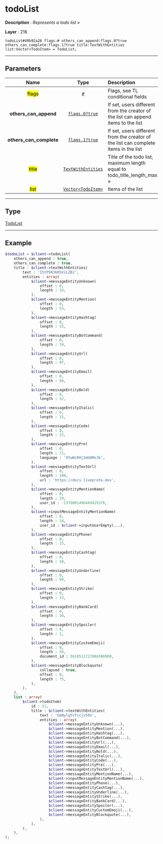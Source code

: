 # todoList

**Description** : *Represents a todo list &raquo;*

**Layer** : 216

```tl
todoList#49b92a26 flags:# others_can_append:flags.0?true others_can_complete:flags.1?true title:TextWithEntities list:Vector<TodoItem> = TodoList;
```

---

## Parameters

| Name | Type | Description |
| :---: | :---: | :--- |
| <mark>flags</mark> | [`#`](type/#) | Flags, see TL conditional fields |
| **others_can_append** | [`flags.0?true`](type/true) | If set, users different from the creator of the list can append items to the list |
| **others_can_complete** | [`flags.1?true`](type/true) | If set, users different from the creator of the list can complete items in the list |
| <mark>title</mark> | [`TextWithEntities`](type/TextWithEntities) | Title of the todo list, maximum length equal to todo_title_length_max » |
| <mark>list</mark> | [`Vector<TodoItem>`](type/TodoItem) | Items of the list |

---

## Type

[TodoList](type/TodoList)

---

## Example

```php
$todoList = $client->todoList(
	others_can_append : true,
	others_can_complete : true,
	title : $client->textWithEntities(
		text : 'I5tP9X3kRSViLZBz',
		entities : array(
			$client->messageEntityUnknown(
				offset : 0,
				length : 33,
			),
			$client->messageEntityMention(
				offset : 0,
				length : 53,
			),
			$client->messageEntityHashtag(
				offset : 0,
				length : 25,
			),
			$client->messageEntityBotCommand(
				offset : 0,
				length : 74,
			),
			$client->messageEntityUrl(
				offset : 0,
				length : 97,
			),
			$client->messageEntityEmail(
				offset : 0,
				length : 88,
			),
			$client->messageEntityBold(
				offset : 0,
				length : 52,
			),
			$client->messageEntityItalic(
				offset : 0,
				length : 15,
			),
			$client->messageEntityCode(
				offset : 0,
				length : 22,
			),
			$client->messageEntityPre(
				offset : 0,
				length : 71,
				language : '0YwWcRHj2mUAMxJb',
			),
			$client->messageEntityTextUrl(
				offset : 0,
				length : 100,
				url : 'https://docs.liveproto.dev',
			),
			$client->messageEntityMentionName(
				offset : 0,
				length : 29,
				user_id : -1379001496449425376,
			),
			$client->inputMessageEntityMentionName(
				offset : 0,
				length : 14,
				user_id : $client->inputUserEmpty(...),
			),
			$client->messageEntityPhone(
				offset : 0,
				length : 15,
			),
			$client->messageEntityCashtag(
				offset : 0,
				length : 58,
			),
			$client->messageEntityUnderline(
				offset : 0,
				length : 99,
			),
			$client->messageEntityStrike(
				offset : 0,
				length : 13,
			),
			$client->messageEntityBankCard(
				offset : 0,
				length : 38,
			),
			$client->messageEntitySpoiler(
				offset : 0,
				length : 2,
			),
			$client->messageEntityCustomEmoji(
				offset : 0,
				length : 58,
				document_id : 5618511717884306908,
			),
			$client->messageEntityBlockquote(
				collapsed : true,
				offset : 0,
				length : 75,
			),
		),
	),
	list : array(
		$client->todoItem(
			id : 21,
			title : $client->textWithEntities(
				text : 'GbNylqYvficjs59n',
				entities : array(
					$client->messageEntityUnknown(...),
					$client->messageEntityMention(...),
					$client->messageEntityHashtag(...),
					$client->messageEntityBotCommand(...),
					$client->messageEntityUrl(...),
					$client->messageEntityEmail(...),
					$client->messageEntityBold(...),
					$client->messageEntityItalic(...),
					$client->messageEntityCode(...),
					$client->messageEntityPre(...),
					$client->messageEntityTextUrl(...),
					$client->messageEntityMentionName(...),
					$client->inputMessageEntityMentionName(...),
					$client->messageEntityPhone(...),
					$client->messageEntityCashtag(...),
					$client->messageEntityUnderline(...),
					$client->messageEntityStrike(...),
					$client->messageEntityBankCard(...),
					$client->messageEntitySpoiler(...),
					$client->messageEntityCustomEmoji(...),
					$client->messageEntityBlockquote(...),
				),
			),
		),
	),
);
```